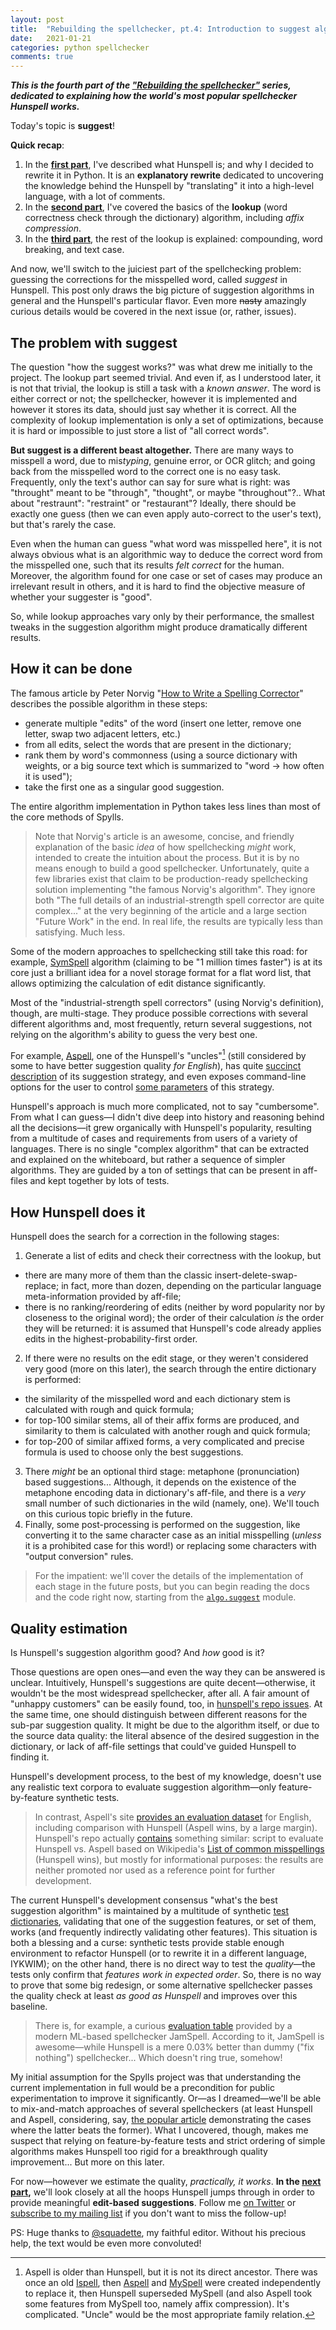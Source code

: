 ```yaml
---
layout: post
title:  "Rebuilding the spellchecker, pt.4: Introduction to suggest algorithm"
date:   2021-01-21
categories: python spellchecker
comments: true
---
```


**_This is the fourth part of the ["Rebuilding the spellchecker"](/spellchecker.html) series, dedicated to explaining how the world's most popular spellchecker Hunspell works._**

Today's topic is **suggest**!

**Quick recap**:

1. In the **[first part](2021-01-05-spellchecker-1.html)**, I've described what Hunspell is; and why I decided to rewrite it in Python. It is an **explanatory rewrite** dedicated to uncovering the knowledge behind the Hunspell by "translating" it into a high-level language, with a lot of comments.
2. In the **[second part](2021-01-09-spellchecker-2.html)**, I've covered the basics of the **lookup** (word correctness check through the dictionary) algorithm, including _affix compression_.
3. In the **[third part](2021-01-14-spellchecker-3.html)**, the rest of the lookup is explained: compounding, word breaking, and text case.

And now, we'll switch to the juiciest part of the spellchecking problem: guessing the corrections for the misspelled word, called _suggest_ in Hunspell. This post only draws the big picture of suggestion algorithms in general and the Hunspell's particular flavor. Even more ~~nasty~~ amazingly curious details would be covered in the next issue (or, rather, issues).

## The problem with suggest

The question "how the suggest works?" was what drew me initially to the project. The lookup part seemed trivial. And even if, as I understood later, it is not that trivial, the lookup is still a task with a _known answer_. The word is either correct or not; the spellchecker, however it is implemented and however it stores its data, should just say whether it is correct. All the complexity of lookup implementation is only a set of optimizations, because it is hard or impossible to just store a list of "all correct words".

**But suggest is a different beast altogether.** There are many ways to misspell a word, due to mis<i>typing</i>, genuine error, or OCR glitch; and going back from the misspelled word to the correct one is no easy task. Frequently, only the text's author can say for sure what is right: was "throught" meant to be "through", "thought", or maybe "throughout"?.. What about "restraunt": "restraint" or "restaurant"? Ideally, there should be exactly one guess (then we can even apply auto-correct to the user's text), but that's rarely the case.

Even when the human can guess "what word was misspelled here", it is not always obvious what is an algorithmic way to deduce the correct word from the misspelled one, such that its results _felt correct_ for the human. Moreover, the algorithm found for one case or set of cases may produce an irrelevant result in others, and it is hard to find the objective measure of whether your suggester is "good".

So, while lookup approaches vary only by their performance, the smallest tweaks in the suggestion algorithm might produce dramatically different results.

## How it can be done

The famous article by Peter Norvig "[How to Write a Spelling Corrector](https://norvig.com/spell-correct.html)" describes the possible algorithm in these steps:

* generate multiple "edits" of the word (insert one letter, remove one letter, swap two adjacent letters, etc.)
* from all edits, select the words that are present in the dictionary;
* rank them by word's commonness (using a source dictionary with weights, or a big source text which is summarized to "word → how often it is used");
* take the first one as a singular good suggestion.

The entire algorithm implementation in Python takes less lines than most of the core methods of Spylls.

> Note that Norvig's article is an awesome, concise, and friendly explanation of the basic _idea_ of how spellchecking _might_ work, intended to create the intuition about the process. But it is by no means enough to build a good spellchecker. Unfortunately, quite a few libraries exist that claim to be production-ready spellchecking solution implementing "the famous Norvig's algorithm". They ignore both "The full details of an industrial-strength spell corrector are quite complex..." at the very beginning of the article and a large section "Future Work" in the end. In real life, the results are typically less than satisfying. Much less.

Some of the modern approaches to spellchecking still take this road: for example, [SymSpell](https://github.com/wolfgarbe/SymSpell) algorithm (claiming to be "1 million times faster") is at its core just a brilliant idea for a novel storage format for a flat word list, that allows optimizing the calculation of edit distance significantly.

Most of the "industrial-strength spell correctors" (using Norvig's definition), though, are multi-stage. They produce possible corrections with several different algorithms and, most frequently, return several suggestions, not relying on the algorithm's ability to guess the very best one.

For example, [Aspell](http://aspell.net/), one of the Hunspell's "uncles"[^1]  (still considered by some to have better suggestion quality _for English_), has quite [succinct description](http://aspell.net/man-html/Aspell-Suggestion-Strategy.html) of its suggestion strategy, and even exposes command-line options for the user to control [some parameters](http://aspell.net/0.50-doc/man-html/4_Customizing.html#suggestion) of this strategy.

[^1]: Aspell is older than Hunspell, but it is not its direct ancestor. There was once an old [Ispell](https://en.wikipedia.org/wiki/Ispell), then [Aspell](https://en.wikipedia.org/wiki/GNU_Aspell) and [MySpell](https://en.wikipedia.org/wiki/MySpell) were created independently to replace it, then Hunspell superseded MySpell (and also Aspell took some features from MySpell too, namely affix compression). It's complicated. "Uncle" would be the most appropriate family relation.

Hunspell's approach is much more complicated, not to say "cumbersome". From what I can guess—I didn't dive deep into history and reasoning behind all the decisions—it grew organically with Hunspell's popularity, resulting from a multitude of cases and requirements from users of a variety of languages. There is no single "complex algorithm" that can be extracted and explained on the whiteboard, but rather a sequence of simpler algorithms. They are guided by a ton of settings that can be present in aff-files and kept together by lots of tests.

## How Hunspell does it

Hunspell does the search for a correction in the following stages:

1. Generate a list of edits and check their correctness with the lookup, but
  * there are many more of them than the classic insert-delete-swap-replace; in fact, more than dozen, depending on the particular language meta-information provided by aff-file;
  * there is no ranking/reordering of edits (neither by word popularity nor by closeness to the original word); the order of their calculation _is_ the order they will be returned: it is assumed that Hunspell's code already applies edits in the highest-probability-first order.
2. If there were no results on the edit stage, or they weren't considered very good (more on this later), the search through the entire dictionary is performed:
  * the similarity of the misspelled word and each dictionary stem is calculated with rough and quick formula;
  * for top-100 similar stems, all of their affix forms are produced, and similarity to them is calculated with another rough and quick formula;
  * for top-200 of similar affixed forms, a very complicated and precise formula is used to choose only the best suggestions.
3. There _might_ be an optional third stage: metaphone (pronunciation) based suggestions... Although, it depends on the existence of the metaphone encoding data in dictionary's aff-file, and there is a _very_ small number of such dictionaries in the wild (namely, one). We'll touch on this curious topic briefly in the future.
4. Finally, some post-processing is performed on the suggestion, like converting it to the same character case as an initial misspelling (_unless_ it is a prohibited case for this word!) or replacing some characters with "output conversion" rules.

> For the impatient: we'll cover the details of the implementation of each stage in the future posts, but you can begin reading the docs and the code right now, starting from the [`algo.suggest`](https://spylls.readthedocs.io/en/latest/hunspell/algo_suggest.html) module.

## Quality estimation

Is Hunspell's suggestion algorithm good? And _how_ good is it?

Those questions are open ones—and even the way they can be answered is unclear. Intuitively, Hunspell's suggestions are quite decent—otherwise, it wouldn't be the most widespread spellchecker, after all. A fair amount of "unhappy customers" can be easily found, too, in [hunspell's repo issues](https://github.com/hunspell/hunspell/issues). At the same time, one should distinguish between different reasons for the sub-par suggestion quality. It might be due to the algorithm itself, or due to the source data quality: the literal absence of the desired suggestion in the dictionary, or lack of aff-file settings that could've guided Hunspell to finding it.

Hunspell's development process, to the best of my knowledge, doesn't use any realistic text corpora to evaluate suggestion algorithm—only feature-by-feature synthetic tests.

> In contrast, Aspell's site [provides an evaluation dataset](http://aspell.net/test/cur/) for English, including comparison with Hunspell (Aspell wins, by a large margin). Hunspell's repo actually [contains](https://github.com/hunspell/hunspell/tree/master/tests/suggestiontest) something similar: script to evaluate Hunspell vs. Aspell based on Wikipedia's [List of common misspellings](https://en.wikipedia.org/wiki/Wikipedia:Lists_of_common_misspellings) (Hunspell wins), but mostly for informational purposes: the results are neither promoted nor used as a reference point for further development.

The current Hunspell's development consensus "what's the best suggestion algorithm" is maintained by a multitude of synthetic [test dictionaries](https://github.com/hunspell/hunspell/tree/master/tests), validating that one of the suggestion features, or set of them, works (and frequently indirectly validating other features). This situation is both a blessing and a curse: synthetic tests provide stable enough environment to refactor Hunspell (or to rewrite it in a different language, IYKWIM); on the other hand, there is no direct way to test the _quality_—the tests only confirm that _features work in expected order_. So, there is no way to prove that some big redesign, or some alternative spellchecker passes the quality check at least _as good as Hunspell_ and improves over this baseline.

> There is, for example, a curious [evaluation table](https://github.com/bakwc/JamSpell#benchmarks) provided by a modern ML-based spellchecker JamSpell. According to it, JamSpell is awesome—while Hunspell is a mere 0.03% better than dummy ("fix nothing") spellchecker... Which doesn't ring true, somehow!

My initial assumption for the Spylls project was that understanding the current implementation in full would be a precondition for public experimentation to improve it significantly. Or—as I dreamed—we'll be able to mix-and-match approaches of several spellcheckers (at least Hunspell and Aspell, considering, say, [the popular article](https://battlepenguin.com/tech/aspell-and-hunspell-a-tale-of-two-spell-checkers/) demonstrating the cases where the latter beats the former). What I uncovered, though, makes me suspect that relying on feature-by-feature tests and strict ordering of simple algorithms makes Hunspell too rigid for a breakthrough quality improvement... But more on this later.

For now—however we estimate the quality, _practically, it works_. **In the [next part](2021-01-28-spellchecker-5.html),** we'll look closely at all the hoops Hunspell jumps through in order to provide meaningful **edit-based suggestions**.  Follow me [on Twitter](https://twitter.com/zverok) or [subscribe to my mailing list](/subscribe.html) if you don't want to miss the follow-up!

PS: Huge thanks to [@squadette](https://twitter.com/squadette), my faithful editor. Without his precious help, the text would be even more convoluted!
